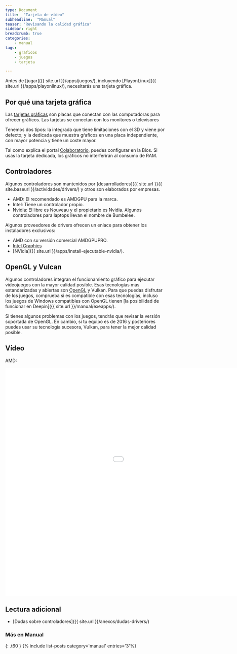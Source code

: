 ```yaml
---
type: Document
title:  "Tarjeta de vídeo"
subheadline:  "Manual"
teaser: "Revisando la calidad gráfica"
sidebar: right
breadcrumb: true
categories:
    - manual
tags:
    - graficos
    - juegos
    - tarjeta

---
```


Antes de [jugar]({{ site.url }}/apps/juegos/), incluyendo [PlayonLinux]({{ site.url }}/apps/playonlinux/), necesitarás una tarjeta gráfica.

## Por qué una tarjeta gráfica

Las [tarjetas gráficas](https://es.wikipedia.org/wiki/Tarjeta_gr%C3%A1fica) son placas que conectan con las computadoras para ofrecer gráficos. Las tarjetas se conectan con los monitores o televisores

Tenemos dos tipos: la integrada que tiene limitaciones con el 3D y viene por defecto; y la dedicada que muestra gŕaficos en una placa independiente, con mayor potencia y tiene un coste mayor.

Tal como explica el portal [Colaboratorio](https://colaboratorio.net/juan/colaboratorio/2017/tarjeta-grafica-comprar-gnulinux/), puedes configurar en la Bios. Si usas la tarjeta dedicada, los gráficos no interferirán al consumo de RAM.

## Controladores
Algunos controladores son mantenidos por [desarrolladores]({{ site.url }}{{ site.baseurl }}/actividades/drivers/) y otros son elaborados por empresas.

* AMD: El recomendado es AMDGPU para la marca.
* Intel: Tiene un controlador propio.
* Nvidia: El libre es Nouveau y el propietario es Nvidia. Algunos controladores para laptops llevan el nombre de Bumbelee.

Algunos proveedores de drivers ofrecen un enlace para obtener los instaladores exclusivos:
* AMD con su versión comercial AMDGPUPRO.
* [Intel Graphics](https://www.linuxquestions.org/questions/linux-deepin-101/intel-linux-graphics-installer-4175539264/)
* [NVidia]({{ site.url }}/apps/install-ejecutable-nvidia/).

## OpenGL y Vulcan
Algunos controladores integran el funcionamiento gráfico para ejecutar videojuegos con la mayor calidad posible. Esas tecnologías más estandarizadas y abiertas son [OpenGL](https://www.opengl.org/) y Vulkan. Para que puedas disfrutar de los juegos, comprueba si es compatible con esas tecnologías, incluso los juegos de Windows compatibles con OpenGL tienen [la posibilidad de funcionar en Deepin]({{ site.url }}/manual/exeapps/).

Si tienes algunos problemas con los juegos, tendrás que revisar la versión soportada de OpenGL. En cambio, si tu equipo es de 2016 y posteriores puedes usar su tecnología sucesora, Vulkan, para tener la mejor calidad posible.

## Vídeo
AMD:
<div class="flex-video">
        <iframe width="1280" height="720" src="//www.youtube.com/embed/sHoC9nZNcS0" frameborder="0" allowfullscreen></iframe>
</div>

## Lectura adicional
* [Dudas sobre controladores]({{ site.url }}/anexos/dudas-drivers/)

### Más en Manual
{: .t60 }
{% include list-posts category='manual' entries='3'%}
